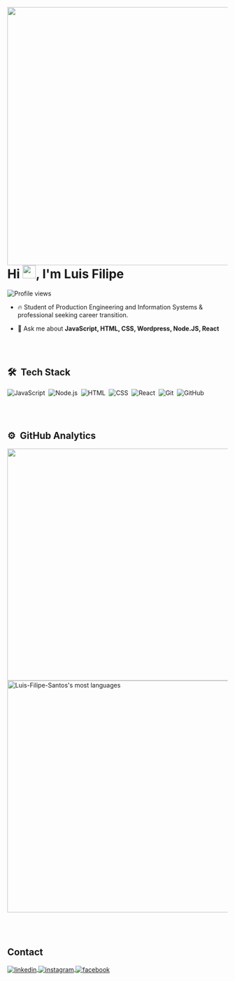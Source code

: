 <img align="right" height="590em" 
src="https://raw.githubusercontent.com/gist/Luis-Filipe-Santos/a3fb1029ab6135d8e3d9987f9daf70bd/raw/6840b324d1e9d3711a9ae95f526be5008ad91a44/githubcard.svg"/>
<h1 align="left">Hi <img src="https://raw.githubusercontent.com/kaueMarques/kaueMarques/master/hi.gif" height="30px">, I'm Luis Filipe</h1>

<p align="left"> <img src="https://komarev.com/ghpvc/?username=Luis-Filipe-Santos&color=yellow" alt="Profile views" /> </p>

- 🔥 Student of Production Engineering and Information Systems & professional seeking career transition.

- 💬 Ask me about **JavaScript, HTML, CSS, Wordpress, Node.JS, React**

<br><br>

## 🛠 &nbsp;Tech Stack

![JavaScript](https://img.shields.io/badge/-JavaScript-05122A?style=flat&logo=javascript)&nbsp;
![Node.js](https://img.shields.io/badge/-Node.js-05122A?style=flat&logo=node.js)&nbsp;
![HTML](https://img.shields.io/badge/-HTML-05122A?style=flat&logo=HTML5)&nbsp;
![CSS](https://img.shields.io/badge/-CSS-05122A?style=flat&logo=CSS3&logoColor=1572B6)&nbsp;
![React](https://img.shields.io/badge/-React-05122A?style=flat&logo=react)&nbsp;
![Git](https://img.shields.io/badge/-Git-05122A?style=flat&logo=git)&nbsp;
![GitHub](https://img.shields.io/badge/-GitHub-05122A?style=flat&logo=github)&nbsp;

<br><br>

## ⚙️ &nbsp;GitHub Analytics

<p align="left">
<img width="530em" src="https://github-readme-stats.vercel.app/api?username=Luis-Filipe-Santos&show_icons=true&theme=vision-friendly-dark"/>
<img width="530em" src="https://github-readme-stats.vercel.app/api/top-langs/?username=Luis-Filipe-Santos&layout=compact&theme=vision-friendly-dark" alt="Luis-Filipe-Santos's most languages"/>
</p>

<br><br>

## Contact

<a href="https://www.linkedin.com/in/luisfilipesantossilva/" target="_blank">
  <img align="center" src="https://img.shields.io/badge/-filipesantos-05122A?style=flat&logo=linkedin" alt="linkedin"/>
</a>
<a href="https://www.instagram.com/filipe_lss/" target="_blank">
 <img align="center" src="https://img.shields.io/badge/-filipesantos-05122A?style=flat&logo=instagram" alt="instagram"/>
</a>
<a href="https://www.facebook.com/l.filipe.ss" target="_blank">
 <img align="center" src="https://img.shields.io/badge/-filipesantos-05122A?style=flat&logo=facebook" alt="facebook"/>
</a>
</p>
